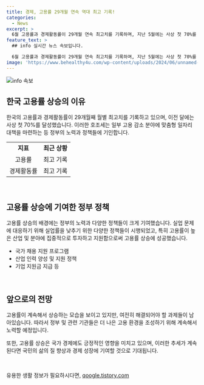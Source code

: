 ```yaml
---
title: 경제, 고용률 29개월 연속 역대 최고 기록!
categories:
  - News
excerpt: >
  6월 고용률과 경제활동률이 29개월 연속 최고치를 기록하며, 지난 5월에는 사상 첫 70%를 돌파하였다. 고용 호조를 이어가기 위해 맞춤형 일자리 대책을 마련할 예정이다. 클릭하여 자세한 내용을 확인해보자! (단, 출처를 꼭 표기해야 함)
feature_text: >
  ## info 실시간 뉴스 속보입니다.

  6월 고용률과 경제활동률이 29개월 연속 최고치를 기록하며, 지난 5월에는 사상 첫 70%를 돌파하였다. 고용 호조를 이어가기 위해 맞춤형 일자리 대책을 마련할 예정이다. 클릭하여 자세한 내용을 확인해보자! (단, 출처를 꼭 표기해야 함)
image: 'https://www.behealthy4u.com/wp-content/uploads/2024/06/unnamed-file.png'
---
```


<p><img src="https://www.behealthy4u.com/wp-content/uploads/2024/06/unnamed-file.png" alt="info 속보" /></p>

<h2 data-ke-size="size26">한국 고용률 상승의 이유</h2>

<p data-ke-size="size16">한국의 고용률과 경제활동률이 29개월째 월별 최고치를 기록하고 있으며, 이전 달에는 사상 첫 70%를 달성했습니다. 이러한 호조세는 일부 고용 감소 분야에 맞춤형 일자리 대책을 마련하는 등 정부의 노력과 정책들에 기인합니다.</p>

<table>
    <tbody>
        <tr>
            <td style="text-align: center; height: 17px;"><b>지표</b></td>
            <td style="text-align: center; height: 17px;"><b>최근 상황</b></td>
        </tr>
        <tr>
            <td style="text-align: center; height: 17px;">고용률</td>
            <td style="text-align: center; height: 17px;">최고 기록</td>
        </tr>
        <tr>
            <td style="text-align: center; height: 17px;">경제활동률</td>
            <td style="text-align: center; height: 17px;">최고 기록</td>
        </tr>
    </tbody>
</table>

<p data-ke-size="size16">&nbsp;</p>

<h2 data-ke-size="size26">고용률 상승에 기여한 정부 정책</h2>

<p data-ke-size="size16">고용률 상승의 배경에는 정부의 노력과 다양한 정책들이 크게 기여했습니다. 실업 문제에 대응하기 위해 실업률을 낮추기 위한 다양한 정책들이 시행되었고, 특히 고용률이 높은 산업 및 분야에 집중적으로 투자하고 지원함으로써 고용률 상승에 성공했습니다.</p>

<ul>
    <li>국가 채용 지원 프로그램</li>
    <li>산업 인력 양성 및 지원 정책</li>
    <li>기업 지원금 지급 등</li>
</ul>

<p data-ke-size="size16">&nbsp;</p>

<h2 data-ke-size="size26">앞으로의 전망</h2>

<p data-ke-size="size16">고용률이 계속해서 상승하는 모습을 보이고 있지만, 여전히 해결되어야 할 과제들이 남아있습니다. 따라서 정부 및 관련 기관들은 더 나은 고용 환경을 조성하기 위해 계속해서 노력할 예정입니다.</p>

<p data-ke-size="size16">또한, 고용률 상승은 국가 경제에도 긍정적인 영향을 미치고 있으며, 이러한 추세가 계속된다면 국민의 삶의 질 향상과 경제 성장에 기여할 것으로 기대됩니다.</p>

<p data-ke-size="size16">&nbsp;</p>
유용한 생활 정보가 필요하시다면, <a href="https://qoogle.tistory.com" rel="dofollow">qoogle.tistory.com</a>


